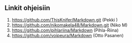 ## Linkit ohjeisiin  

1. https://github.com/ThisKnifer/Markdown.git (Pekki )  
2. https://github.com/nikomakela48/Markdown.git (Niko M)    
3. https://github.com/pihlariina/Markdown (Pihla-Riina)
4. https://github.com/voipeura/Markdown (Otto Pasanen)


